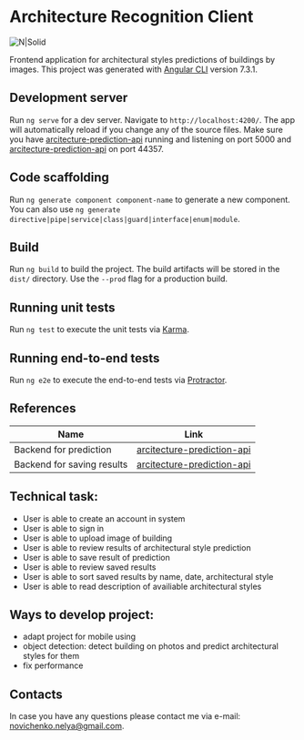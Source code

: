 # Architecture Recognition Client

![N|Solid](https://avatars1.githubusercontent.com/u/6582119?s=280&v=4 ) 

Frontend application for architectural styles predictions of buildings by images.
This project was generated with [Angular CLI](https://github.com/angular/angular-cli) version 7.3.1.

## Development server

Run `ng serve` for a dev server. Navigate to `http://localhost:4200/`. The app will automatically reload if you change any of the source files.
Make sure you have [arcitecture-prediction-api](https://github.com/NeliaNovichenko/arcitecture-prediction-api) running and listening on port 5000 and [arcitecture-prediction-api](https://github.com/NeliaNovichenko/arcitecture-recognition-api) on port 44357.

## Code scaffolding

Run `ng generate component component-name` to generate a new component. You can also use `ng generate directive|pipe|service|class|guard|interface|enum|module`.

## Build

Run `ng build` to build the project. The build artifacts will be stored in the `dist/` directory. Use the `--prod` flag for a production build.

## Running unit tests

Run `ng test` to execute the unit tests via [Karma](https://karma-runner.github.io).

## Running end-to-end tests

Run `ng e2e` to execute the end-to-end tests via [Protractor](http://www.protractortest.org/).

## References 
| Name | Link |
| ------ | ------ |
| Backend for prediction | [arcitecture-prediction-api](https://github.com/NeliaNovichenko/arcitecture-prediction-api) |
| Backend for saving results | [arcitecture-prediction-api](https://github.com/NeliaNovichenko/arcitecture-recognition-api) |

## Technical task:
 - User is able to create an account in system
 - User is able to sign in
 - User is able to upload image of building
 - User is able to review results of architectural style prediction
 - User is able to save result of prediction
 - User is able to review saved results
 - User is able to sort saved results by name, date, architectural style
 - User is able to read description of availiable architectural styles

## Ways to develop project:
  - adapt project for mobile using
  - object detection: detect building on photos and predict architectural styles for them 
  - fix performance
  
## Contacts
In case you have any questions please contact me via  e-mail: novichenko.nelya@gmail.com.
